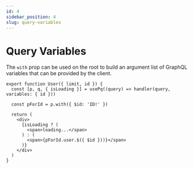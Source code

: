 ```yaml
---
id: 4
sidebar_position: 4
slug: query-variables
---
```


# Query Variables

The `with` prop can be used on the root to build an argument list of GraphQL variables that can be provided by the client.

```tsx
export function User({ limit, id }) {
  const [p, q, { isLoading }] = usePq((query) => handler(query, variables: { id }))

  const pForId = p.with({ $id: 'ID!' })

  return (
    <div>
      {isLoading ? (
        <span>loading...</span>
      ) : (
        <span>{pForId.user.$({ $id }))}</span>
      )}
    </div>
  )
}
```
